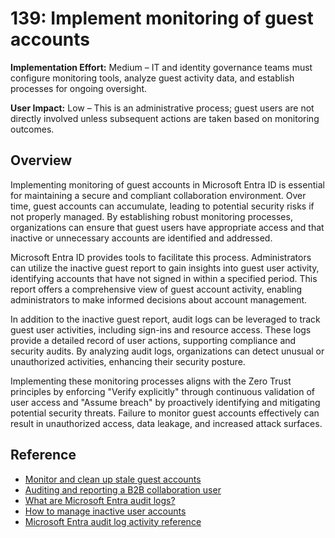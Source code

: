 # 139: Implement monitoring of guest accounts

**Implementation Effort:** Medium – IT and identity governance teams must configure monitoring tools, analyze guest activity data, and establish processes for ongoing oversight.

**User Impact:** Low – This is an administrative process; guest users are not directly involved unless subsequent actions are taken based on monitoring outcomes.

## Overview

Implementing monitoring of guest accounts in Microsoft Entra ID is essential for maintaining a secure and compliant collaboration environment. Over time, guest accounts can accumulate, leading to potential security risks if not properly managed. By establishing robust monitoring processes, organizations can ensure that guest users have appropriate access and that inactive or unnecessary accounts are identified and addressed.

Microsoft Entra ID provides tools to facilitate this process. Administrators can utilize the inactive guest report to gain insights into guest user activity, identifying accounts that have not signed in within a specified period. This report offers a comprehensive view of guest account activity, enabling administrators to make informed decisions about account management.

In addition to the inactive guest report, audit logs can be leveraged to track guest user activities, including sign-ins and resource access. These logs provide a detailed record of user actions, supporting compliance and security audits. By analyzing audit logs, organizations can detect unusual or unauthorized activities, enhancing their security posture.

Implementing these monitoring processes aligns with the Zero Trust principles by enforcing "Verify explicitly" through continuous validation of user access and "Assume breach" by proactively identifying and mitigating potential security threats. Failure to monitor guest accounts effectively can result in unauthorized access, data leakage, and increased attack surfaces.

## Reference

* [Monitor and clean up stale guest accounts](https://learn.microsoft.com/entra/identity/users/clean-up-stale-guest-accounts)
* [Auditing and reporting a B2B collaboration user](https://learn.microsoft.com/entra/external-id/auditing-and-reporting)
* [What are Microsoft Entra audit logs?](https://learn.microsoft.com/entra/identity/monitoring-health/concept-audit-logs)
* [How to manage inactive user accounts](https://learn.microsoft.com/entra/identity/monitoring-health/howto-manage-inactive-user-accounts)
* [Microsoft Entra audit log activity reference](https://learn.microsoft.com/entra/identity/monitoring-health/reference-audit-activities)

